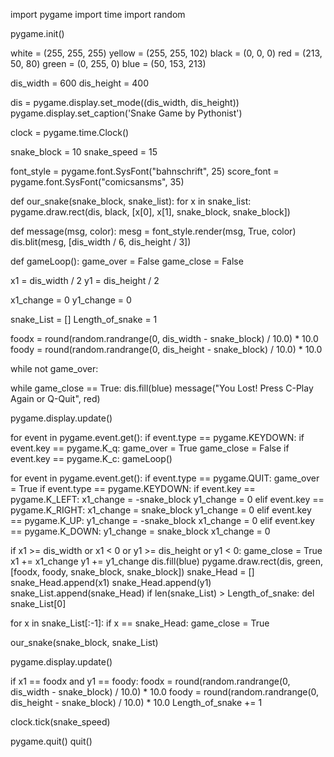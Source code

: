 import pygame 
import time 
import random 
 
pygame.init() 
 
white = (255, 255, 255) 
yellow = (255, 255, 102) 
black = (0, 0, 0) 
red = (213, 50, 80) 
green = (0, 255, 0) 
blue = (50, 153, 213) 
 
dis_width = 600 
dis_height = 400 
 
dis = pygame.display.set_mode((dis_width, dis_height)) 
pygame.display.set_caption('Snake Game by Pythonist') 
 
clock = pygame.time.Clock() 
 
snake_block = 10 
snake_speed = 15 
 
font_style = pygame.font.SysFont("bahnschrift", 25) 
score_font = pygame.font.SysFont("comicsansms", 35) 
 
 
def our_snake(snake_block, snake_list): 
 for x in snake_list: 
 pygame.draw.rect(dis, black, [x[0], x[1], snake_block, snake_block]) 
 
 
def message(msg, color): 
 mesg = font_style.render(msg, True, color) 
 dis.blit(mesg, [dis_width / 6, dis_height / 3]) 
 
 
def gameLoop(): 
 game_over = False 
 game_close = False 
 
 x1 = dis_width / 2 
 y1 = dis_height / 2 
 
 x1_change = 0 
 y1_change = 0 
 
 snake_List = [] 
 Length_of_snake = 1 
 
 foodx = round(random.randrange(0, dis_width - snake_block) / 10.0) * 10.0 
 foody = round(random.randrange(0, dis_height - snake_block) / 10.0) * 10.0 
 
 while not game_over: 
 
 while game_close == True: 
 dis.fill(blue) 
 message("You Lost! Press C-Play Again or Q-Quit", red) 
 
 pygame.display.update() 
 
 for event in pygame.event.get(): 
 if event.type == pygame.KEYDOWN: 
 if event.key == pygame.K_q: 
 game_over = True 
 game_close = False 
 if event.key == pygame.K_c: 
 gameLoop() 
 
 for event in pygame.event.get(): 
 if event.type == pygame.QUIT: 
 game_over = True 
 if event.type == pygame.KEYDOWN: 
 if event.key == pygame.K_LEFT: 
 x1_change = -snake_block 
 y1_change = 0 
 elif event.key == pygame.K_RIGHT: 
 x1_change = snake_block 
 y1_change = 0 
 elif event.key == pygame.K_UP: 
 y1_change = -snake_block 
 x1_change = 0 
 elif event.key == pygame.K_DOWN: 
 y1_change = snake_block 
 x1_change = 0 
 
 if x1 >= dis_width or x1 < 0 or y1 >= dis_height or y1 < 0: 
 game_close = True 
 x1 += x1_change 
 y1 += y1_change 
 dis.fill(blue) 
 pygame.draw.rect(dis, green, [foodx, foody, snake_block, snake_block]) 
 snake_Head = [] 
 snake_Head.append(x1) 
 snake_Head.append(y1) 
 snake_List.append(snake_Head) 
 if len(snake_List) > Length_of_snake: 
 del snake_List[0] 
 
 for x in snake_List[:-1]: 
 if x == snake_Head: 
 game_close = True 
 
 our_snake(snake_block, snake_List) 
 
 pygame.display.update() 
 
 if x1 == foodx and y1 == foody: 
 foodx = round(random.randrange(0, dis_width - snake_block) / 10.0) * 10.0 
 foody = round(random.randrange(0, dis_height - snake_block) / 10.0) * 10.0 
 Length_of_snake += 1 
 
 clock.tick(snake_speed) 
 
 pygame.quit() 
 quit()
